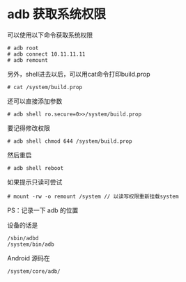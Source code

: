 # adb 获取系统权限

可以使用以下命令获取系统权限

```shell
# adb root
# adb connect 10.11.11.11
# adb remount
```

另外，shell进去以后，可以用cat命令打印build.prop

```shell
# cat /system/build.prop
```

还可以直接添加参数

```shell
# adb shell ro.secure=0>>/system/build.prop
```

要记得修改权限

```shell
# adb shell chmod 644 /system/build.prop
```

然后重启

```shell
# adb shell reboot
```

如果提示只读可尝试

```shell
# mount -rw -o remount /system // 以读写权限重新挂载system
```

PS：记录一下 adb 的位置

设备的话是

```shell
/sbin/adbd
/system/bin/adb
```

Android 源码在

```shell
/system/core/adb/
```
